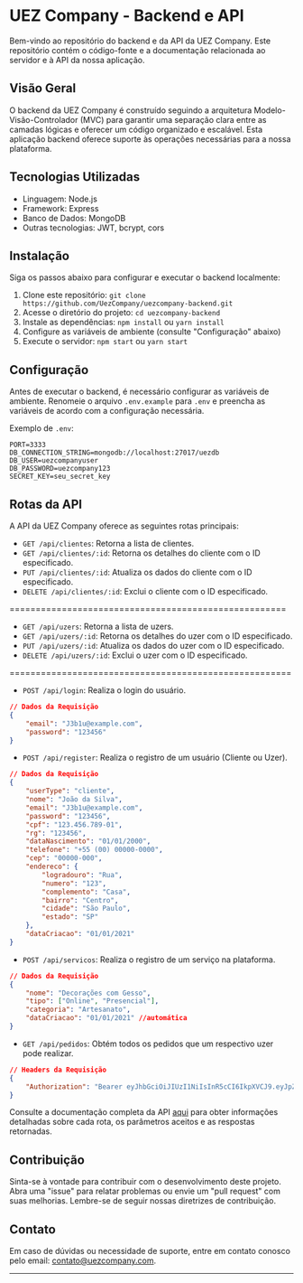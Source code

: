 # UEZ Company - Backend e API

Bem-vindo ao repositório do backend e da API da UEZ Company. Este repositório contém o código-fonte e a documentação relacionada ao servidor e à API da nossa aplicação.

## Visão Geral

O backend da UEZ Company é construído seguindo a arquitetura Modelo-Visão-Controlador (MVC) para garantir uma separação clara entre as camadas lógicas e oferecer um código organizado e escalável. Esta aplicação backend oferece suporte às operações necessárias para a nossa plataforma.

## Tecnologias Utilizadas

- Linguagem: Node.js
- Framework: Express
- Banco de Dados: MongoDB
- Outras tecnologias: JWT, bcrypt, cors

## Instalação

Siga os passos abaixo para configurar e executar o backend localmente:

1. Clone este repositório: `git clone https://github.com/UezCompany/uezcompany-backend.git`
2. Acesse o diretório do projeto: `cd uezcompany-backend`
3. Instale as dependências: `npm install` ou `yarn install`
4. Configure as variáveis de ambiente (consulte "Configuração" abaixo)
5. Execute o servidor: `npm start` ou `yarn start`

## Configuração

Antes de executar o backend, é necessário configurar as variáveis de ambiente. Renomeie o arquivo `.env.example` para `.env` e preencha as variáveis de acordo com a configuração necessária.

Exemplo de `.env`:

```
PORT=3333
DB_CONNECTION_STRING=mongodb://localhost:27017/uezdb
DB_USER=uezcompanyuser
DB_PASSWORD=uezcompany123
SECRET_KEY=seu_secret_key
```


## Rotas da API

A API da UEZ Company oferece as seguintes rotas principais:

- `GET /api/clientes`: Retorna a lista de clientes.
- `GET /api/clientes/:id`: Retorna os detalhes do cliente com o ID especificado.
- `PUT /api/clientes/:id`: Atualiza os dados do cliente com o ID especificado.
- `DELETE /api/clientes/:id`: Exclui o cliente com o ID especificado.

=====================================================

- `GET /api/uzers`: Retorna a lista de uzers.
- `GET /api/uzers/:id`: Retorna os detalhes do uzer com o ID especificado.
- `PUT /api/uzers/:id`: Atualiza os dados do uzer com o ID especificado.
- `DELETE /api/uzers/:id`: Exclui o uzer com o ID especificado.

======================================================

- `POST /api/login`: Realiza o login do usuário.

``` json
// Dados da Requisição
{
    "email": "J3b1u@example.com",
    "password": "123456"
}

```

- `POST /api/register`: Realiza o registro de um usuário (Cliente ou Uzer).

``` json
// Dados da Requisição
{
    "userType": "cliente",
    "nome": "João da Silva",
    "email": "J3b1u@example.com",
    "password": "123456",
    "cpf": "123.456.789-01",
    "rg": "123456",
    "dataNascimento": "01/01/2000",
    "telefone": "+55 (00) 00000-0000",
    "cep": "00000-000",
    "endereco": {
        "logradouro": "Rua",
        "numero": "123",
        "complemento": "Casa",
        "bairro": "Centro",
        "cidade": "São Paulo",
        "estado": "SP"
    },
    "dataCriacao": "01/01/2021"
}
```

- `POST /api/servicos`: Realiza o registro de um serviço na plataforma.

``` json
// Dados da Requisição
{
    "nome": "Decorações com Gesso",
    "tipo": ["Online", "Presencial"],
    "categoria": "Artesanato",
    "dataCriacao": "01/01/2021" //automática
}
```

- `GET /api/pedidos`: Obtém todos os pedidos que um respectivo uzer pode realizar.

``` json
// Headers da Requisição
{
    "Authorization": "Bearer eyJhbGciOiJIUzI1NiIsInR5cCI6IkpXVCJ9.eyJpZCI6IjY1MWZmNmQzMmY4MGU3ZDVjYWE0OTZmNCIsInRpcG8iOiJ1emVyIiwiaWF0IjoxNjk3NjI4NDE5LCJleHAiOjE2OTc3MTQ4MTl9.HPBuzYOnAuE2TNjD2VmARwE2-RTQe0TUsQnjtfR2hp8"
}
```

Consulte a documentação completa da API [aqui](link-para-documentacao-da-api) para obter informações detalhadas sobre cada rota, os parâmetros aceitos e as respostas retornadas.

## Contribuição

Sinta-se à vontade para contribuir com o desenvolvimento deste projeto. Abra uma "issue" para relatar problemas ou envie um "pull request" com suas melhorias. Lembre-se de seguir nossas diretrizes de contribuição.

## Contato

Em caso de dúvidas ou necessidade de suporte, entre em contato conosco pelo email: contato@uezcompany.com.

---
